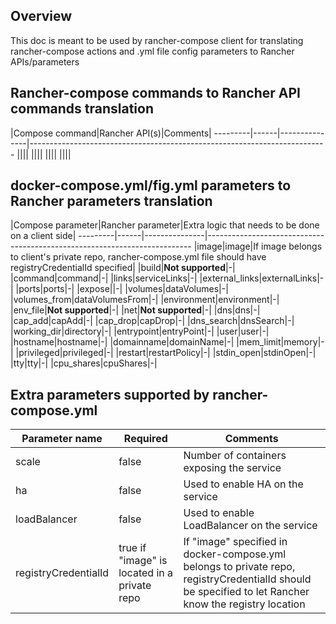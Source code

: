 Overview
--------
This doc is meant to be used by rancher-compose client for translating rancher-compose actions and .yml file config parameters to Rancher APIs/parameters

Rancher-compose commands to Rancher API commands translation
----------
|Compose command|Rancher API(s)|Comments|
---------|------|---------------|--------------------------------------------------------------------------
||||
||||
||||
||||

docker-compose.yml/fig.yml parameters to Rancher parameters translation
----------
|Compose parameter|Rancher parameter|Extra logic that needs to be done on a client side|
---------|------|---------------|--------------------------------------------------------------------------
|image|image|If image belongs to client's private repo, rancher-compose.yml file should have registryCredentialId specified|
|build|**Not supported**|-|
|command|command|-|
|links|serviceLinks|-|
|external_links|externalLinks|-|
|ports|ports|-|
|expose||-|
|volumes|dataVolumes|-|
|volumes_from|dataVolumesFrom|-|
|environment|environment|-|
|env_file|**Not supported**|-|
|net|**Not supported**|-|
|dns|dns|-|
|cap_add|capAdd|-|
|cap_drop|capDrop|-|
|dns_search|dnsSearch|-|
|working_dir|directory|-|
|entrypoint|entryPoint|-|
|user|user|-|
|hostname|hostname|-|
|domainname|domainName|-|
|mem_limit|memory|-|
|privileged|privileged|-|
|restart|restartPolicy|-|
|stdin_open|stdinOpen|-|
|tty|tty|-|
|cpu_shares|cpuShares|-|

Extra parameters supported by rancher-compose.yml
---------
|Parameter name|Required|Comments|
---------|------|------|
|scale|false|Number of containers exposing the service |
|ha|false|Used to enable HA on the service|
|loadBalancer|false|Used to enable LoadBalancer on the service|
|registryCredentialId|true if "image" is located in a private repo|If "image" specified in docker-compose.yml belongs to private repo, registryCredentialId should be specified to let Rancher know the registry location|